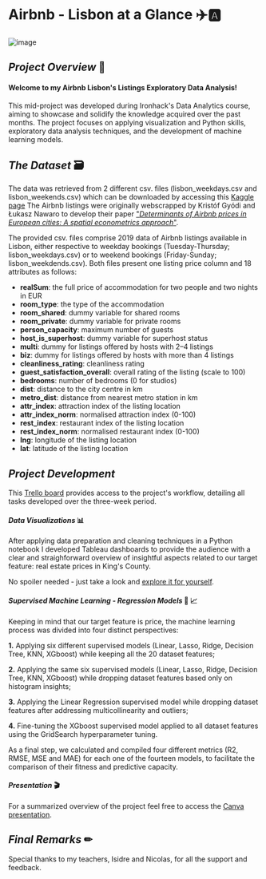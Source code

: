 # Airbnb - Lisbon at a Glance ✈️🅰️

![image](https://github.com/user-attachments/assets/5548fa82-4ff9-4b7a-a9d0-402844a64f89)


## *Project Overview* 📝

#### Welcome to my Airbnb Lisbon's Listings Exploratory Data Analysis!

This mid-project was developed during Ironhack's Data Analytics course, aiming to showcase and solidify the knowledge acquired over the past months. The project focuses on applying visualization and Python skills, exploratory data analysis techniques, and the development of machine learning models. 

## *The Dataset* 🗃

The data was retrieved from 2 different csv. files (lisbon_weekdays.csv and lisbon_weekends.csv) which can be downloaded by accessing this [Kaggle page](https://www.kaggle.com/datasets/thedevastator/airbnb-price-determinants-in-europe?select=lisbon_weekdays.csv) The Airbnb listings were originally webscrapped by Kristóf Gyódi and Łukasz Nawaro to develop their paper ["_Determinants of Airbnb prices in European cities: A spatial econometrics approach_"](https://www.sciencedirect.com/science/article/pii/S0261517721000388?via%3Dihub).

The provided csv. files comprise 2019 data of Airbnb listings available in Lisbon, either respective to weekday bookings (Tuesday-Thursday; lisbon_weekdays.csv) or to weekend bookings (Friday-Sunday; lisbon_weekdends.csv). Both files present one listing price column and 18 attributes as follows:

- **realSum**: the full price of accommodation for two people and two nights in EUR
- **room_type**: the type of the accommodation
- **room_shared**: dummy variable for shared rooms 
- **room_private**: dummy variable for private rooms
- **person_capacity**: maximum number of guests
- **host_is_superhost**: dummy variable for superhost status
- **multi**: dummy for listings offered by hosts with 2–4 listings
- **biz**: dummy for listings offered by hosts with more than 4 listings
- **cleanliness_rating**: cleanliness rating
- **guest_satisfaction_overall**: overall rating of the listing (scale to 100)
- **bedrooms**: number of bedrooms (0 for studios)
- **dist**: distance to the city centre in km
- **metro_dist**: distance from nearest metro station in km
- **attr_index**: attraction index of the listing location
- **attr_index_norm**: normalised attraction index (0-100)
- **rest_index**: restaurant index of the listing location
- **rest_index_norm**: normalised restaurant index (0-100)
- **lng**: longitude of the listing location
- **lat**: latitude of the listing location

## *Project Development* 

This [Trello board]([url](https://trello.com/b/DUtscQkn/ironhack-midproject)) provides access to the project's workflow, detailing all tasks developed over the three-week period.

#### *Data Visualizations* 📊

After applying data preparation and cleaning techniques in a Python notebook I developed Tableau dashboards to provide the audience with a clear and straighforward overview of insightful aspects related to our target feature: real estate prices in King's County. 

No spoiler needed - just take a look and [explore it for yourself](https://public.tableau.com/views/Book1_17325726562400/PriceForecasters?:language=en-US&publish=yes&:sid=&:redirect=auth&:display_count=n&:origin=viz_share_link).

#### *Supervised Machine Learning - Regression Models* 🦾 📈

Keeping in mind that our target feature is price, the machine learning process was divided into four distinct perspectives:

**1.** Applying six different supervised models (Linear, Lasso, Ridge, Decision Tree, KNN, XGboost) while keeping all the 20 dataset features;

**2.** Applying the same six supervised models (Linear, Lasso, Ridge, Decision Tree, KNN, XGboost) while dropping dataset features based only on histogram insights;

**3.** Applying the Linear Regression supervised model while dropping dataset features after addressing multicollinearity and outliers;

**4.** Fine-tuning the XGboost supervised model applied to all dataset features using the GridSearch hyperparameter tuning. 

As a final step, we calculated and compiled four different metrics (R2, RMSE, MSE and MAE) for each one of the fourteen models, to facilitate the comparison of their fitness and predictive capacity. 

#### *Presentation* 🎬

For a summarized overview of the project feel free to access the [Canva presentation](https://www.canva.com/design/DAGXtYJOijc/vAH_wwsND7MN5hUE9gookQ/edit?utm_content=DAGXtYJOijc&utm_campaign=designshare&utm_medium=link2&utm_source=sharebutton).
## *Final Remarks* ✏

Special thanks to my teachers, Isidre and Nicolas, for all the support and feedback.
